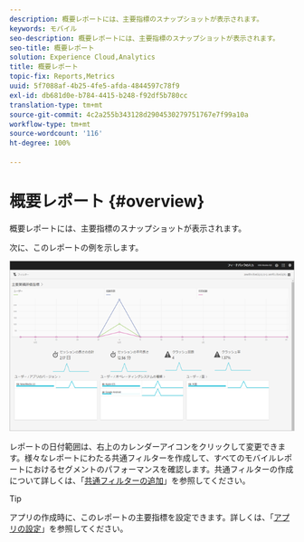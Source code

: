 ```yaml
---
description: 概要レポートには、主要指標のスナップショットが表示されます。
keywords: モバイル
seo-description: 概要レポートには、主要指標のスナップショットが表示されます。
seo-title: 概要レポート
solution: Experience Cloud,Analytics
title: 概要レポート
topic-fix: Reports,Metrics
uuid: 5f7088af-4b25-4fe5-afda-4844597c78f9
exl-id: db681d0e-b784-4415-b248-f92df5b780cc
translation-type: tm+mt
source-git-commit: 4c2a255b343128d2904530279751767e7f99a10a
workflow-type: tm+mt
source-wordcount: '116'
ht-degree: 100%

---
```


# 概要レポート {#overview}

概要レポートには、主要指標のスナップショットが表示されます。

次に、このレポートの例を示します。

![](assets/report_usage_overview.png)

レポートの日付範囲は、右上のカレンダーアイコンをクリックして変更できます。様々なレポートにわたる共通フィルターを作成して、すべてのモバイルレポートにおけるセグメントのパフォーマンスを確認します。共通フィルターの作成について詳しくは、「[共通フィルターの追加](/help/using/usage/reports-customize/t-sticky-filter.md)」を参照してください。

>[!TIP]
>
>アプリの作成時に、このレポートの主要指標を設定できます。詳しくは、「[アプリの設定](/help/using/c-manage-app-settings/c-mob-confg-app/c-mob-confg-app.md)」を参照してください。
